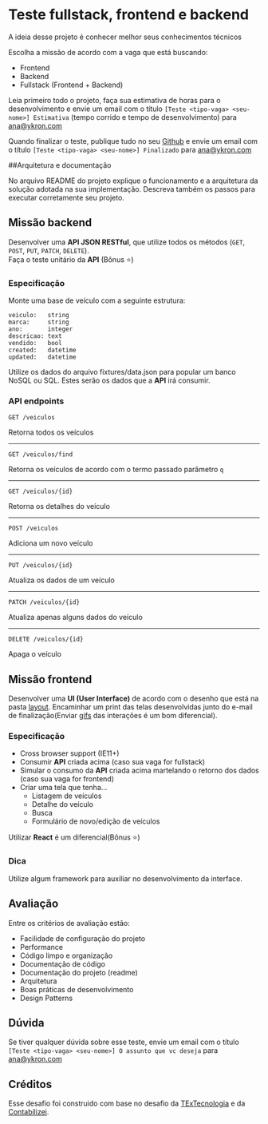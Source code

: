 # Teste fullstack, frontend e backend

A ideia desse projeto é conhecer melhor seus conhecimentos técnicos

Escolha a missão de acordo com a vaga que está buscando:
- Frontend
- Backend
- Fullstack (Frontend + Backend)

Leia primeiro todo o projeto, faça sua estimativa de horas para o desenvolvimento e envie um email com o título `[Teste <tipo-vaga> <seu-nome>] Estimativa` (tempo corrido e tempo de desenvolvimento) para ana@ykron.com

Quando finalizar o teste, publique tudo no seu [Github](https://github.com) e envie um email com o título `[Teste <tipo-vaga> <seu-nome>] Finalizado` para ana@ykron.com

##Arquitetura e documentação

No arquivo README do projeto explique o funcionamento e a arquitetura da solução adotada na sua implementação. Descreva também os passos para executar corretamente seu projeto.

## Missão backend

Desenvolver uma **API JSON RESTful**, que utilize todos os métodos (`GET`, `POST`, `PUT`, `PATCH`, `DELETE`).  
Faça o teste unitário da **API** (Bônus :star:)
### Especificação

Monte uma base de veículo com a seguinte estrutura:

```
veiculo:   string
marca:     string
ano:       integer
descricao: text
vendido:   bool
created:   datetime
updated:   datetime
```

Utilize os dados do arquivo fixtures/data.json para popular um banco NoSQL ou SQL. Estes serão os dados que a **API** irá consumir.

### API endpoints

`GET /veiculos`

Retorna todos os veículos

---

`GET /veiculos/find`

Retorna os veículos de acordo com o termo passado parâmetro `q`

---

`GET /veiculos/{id}`

Retorna os detalhes do veículo

---

`POST /veiculos`

Adiciona um novo veículo

---

`PUT /veiculos/{id}`

Atualiza os dados de um veículo

---

`PATCH /veiculos/{id}`

Atualiza apenas alguns dados do veículo

---

`DELETE /veiculos/{id}`

Apaga o veículo


## Missão frontend

Desenvolver uma **UI (User Interface)** de acordo com o desenho que está na pasta [layout](https://github.com/TExTecnologia/teste-fullstack/tree/master/layout). Encaminhar um print das telas desenvolvidas junto do e-mail de finalização(Enviar [gifs](https://www.screentogif.com/) das interações é um bom diferencial).

### Especificação

- Cross browser support (IE11+)
- Consumir **API** criada acima (caso sua vaga for fullstack)
- Simular o consumo da **API** criada acima martelando o retorno dos dados (caso sua vaga for frontend)
- Criar uma tela que tenha...
    - Listagem de veículos
    - Detalhe do veículo
    - Busca
    - Formulário de novo/edição de veículos

Utilizar **React** é um diferencial(Bônus :star:)

### Dica

Utilize algum framework para auxiliar no desenvolvimento da interface.


## Avaliação

Entre os critérios de avaliação estão:
- Facilidade de configuração do projeto
- Performance
- Código limpo e organização
- Documentação de código
- Documentação do projeto (readme)
- Arquitetura
- Boas práticas de desenvolvimento
- Design Patterns

## Dúvida

Se tiver qualquer dúvida sobre esse teste, envie um email com o título `[Teste <tipo-vaga> <seu-nome>] O assunto que vc deseja` para ana@ykron.com

## Créditos

Esse desafio foi construido com base no desafio da [TExTecnologia](https://github.com/TExTecnologia/teste-fullstack) e da [Contabilizei](https://github.com/contabilizei/fullstack-java-teste).
